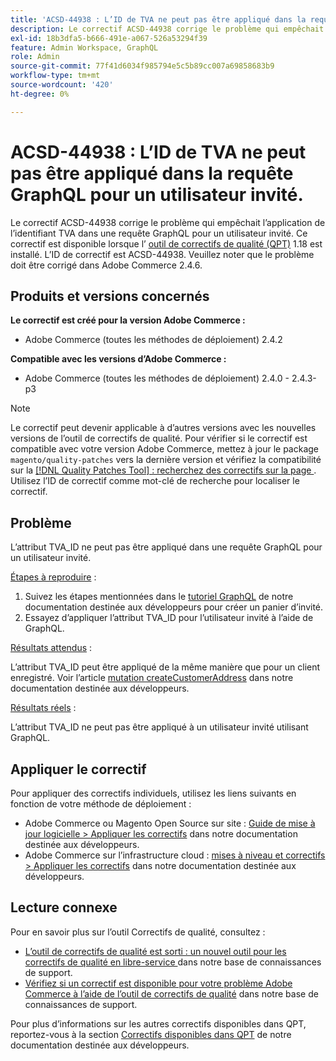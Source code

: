 ```yaml
---
title: 'ACSD-44938 : L’ID de TVA ne peut pas être appliqué dans la requête GraphQL pour un utilisateur invité.'
description: Le correctif ACSD-44938 corrige le problème qui empêchait l’application de l’identifiant TVA dans une requête GraphQL pour un utilisateur invité. Ce correctif est disponible lorsque l’[outil de correctifs de qualité (QPT)](/help/announcements/adobe-commerce-announcements/magento-quality-patches-released-new-tool-to-self-serve-quality-patches.md) 1.1.18 est installé. L’ID de correctif est ACSD-44938. Veuillez noter que le problème doit être corrigé dans Adobe Commerce 2.4.6.
exl-id: 18b3dfa5-b666-491e-a067-526a53294f39
feature: Admin Workspace, GraphQL
role: Admin
source-git-commit: 77f41d6034f985794e5c5b89cc007a69858683b9
workflow-type: tm+mt
source-wordcount: '420'
ht-degree: 0%

---
```


# ACSD-44938 : L’ID de TVA ne peut pas être appliqué dans la requête GraphQL pour un utilisateur invité.

Le correctif ACSD-44938 corrige le problème qui empêchait l’application de l’identifiant TVA dans une requête GraphQL pour un utilisateur invité. Ce correctif est disponible lorsque l’ [outil de correctifs de qualité (QPT)](/help/announcements/adobe-commerce-announcements/magento-quality-patches-released-new-tool-to-self-serve-quality-patches.md) 1.18 est installé. L’ID de correctif est ACSD-44938. Veuillez noter que le problème doit être corrigé dans Adobe Commerce 2.4.6.

## Produits et versions concernés

**Le correctif est créé pour la version Adobe Commerce :**

* Adobe Commerce (toutes les méthodes de déploiement) 2.4.2

**Compatible avec les versions d’Adobe Commerce :**

* Adobe Commerce (toutes les méthodes de déploiement) 2.4.0 - 2.4.3-p3

>[!NOTE]
>
>Le correctif peut devenir applicable à d’autres versions avec les nouvelles versions de l’outil de correctifs de qualité. Pour vérifier si le correctif est compatible avec votre version Adobe Commerce, mettez à jour le package `magento/quality-patches` vers la dernière version et vérifiez la compatibilité sur la [[!DNL Quality Patches Tool] : recherchez des correctifs sur la page ](https://experienceleague.adobe.com/tools/commerce-quality-patches/index.html). Utilisez l’ID de correctif comme mot-clé de recherche pour localiser le correctif.

## Problème

L’attribut TVA_ID ne peut pas être appliqué dans une requête GraphQL pour un utilisateur invité.

<u>Étapes à reproduire</u> :

1. Suivez les étapes mentionnées dans le [tutoriel GraphQL](https://developer.adobe.com/commerce/webapi/graphql/tutorials/checkout/) de notre documentation destinée aux développeurs pour créer un panier d’invité.
1. Essayez d’appliquer l’attribut TVA_ID pour l’utilisateur invité à l’aide de GraphQL.

<u>Résultats attendus</u> :

L’attribut TVA_ID peut être appliqué de la même manière que pour un client enregistré. Voir l’article [mutation createCustomerAddress](https://developer.adobe.com/commerce/webapi/graphql/schema/customer/mutations/create-address/) dans notre documentation destinée aux développeurs.

<u>Résultats réels</u> :

L’attribut TVA_ID ne peut pas être appliqué à un utilisateur invité utilisant GraphQL.

## Appliquer le correctif

Pour appliquer des correctifs individuels, utilisez les liens suivants en fonction de votre méthode de déploiement :

* Adobe Commerce ou Magento Open Source sur site : [Guide de mise à jour logicielle > Appliquer les correctifs](https://experienceleague.adobe.com/en/docs/commerce-operations/tools/quality-patches-tool/usage) dans notre documentation destinée aux développeurs.
* Adobe Commerce sur l’infrastructure cloud : [mises à niveau et correctifs > Appliquer les correctifs](https://experienceleague.adobe.com/en/docs/commerce-cloud-service/user-guide/develop/upgrade/apply-patches) dans notre documentation destinée aux développeurs.

## Lecture connexe

Pour en savoir plus sur l’outil Correctifs de qualité, consultez :

* [ L’outil de correctifs de qualité est sorti : un nouvel outil pour les correctifs de qualité en libre-service ](/help/announcements/adobe-commerce-announcements/magento-quality-patches-released-new-tool-to-self-serve-quality-patches.md) dans notre base de connaissances de support.
* [Vérifiez si un correctif est disponible pour votre problème Adobe Commerce à l’aide de l’outil de correctifs de qualité](/help/support-tools/patches-available-in-qpt-tool/check-patch-for-magento-issue-with-magento-quality-patches.md) dans notre base de connaissances de support.

Pour plus d’informations sur les autres correctifs disponibles dans QPT, reportez-vous à la section [Correctifs disponibles dans QPT](https://experienceleague.adobe.com/tools/commerce-quality-patches/index.html) de notre documentation destinée aux développeurs.

